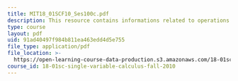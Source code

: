 ```yaml
---
title: MIT18_01SCF10_Ses100c.pdf
description: This resource contains informations related to operations on power series.
type: course
layout: pdf
uid: 91ad40497f984b811ea463edd4d5e755
file_type: application/pdf
file_location: >-
  https://open-learning-course-data-production.s3.amazonaws.com/18-01sc-single-variable-calculus-fall-2010/91ad40497f984b811ea463edd4d5e755_MIT18_01SCF10_Ses100c.pdf
course_id: 18-01sc-single-variable-calculus-fall-2010
---
```

